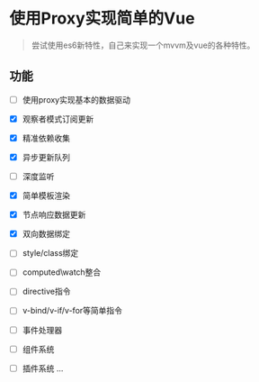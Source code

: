 # 使用Proxy实现简单的Vue

> 尝试使用es6新特性，自己来实现一个mvvm及vue的各种特性。

## 功能

- [ ] 使用proxy实现基本的数据驱动
- [x] 观察者模式订阅更新
- [x] 精准依赖收集
- [x] 异步更新队列
- [ ] 深度监听
- [x] 简单模板渲染
- [x] 节点响应数据更新
- [x] 双向数据绑定
- [ ] style/class绑定
- [ ] computed\watch整合
- [ ] directive指令
- [ ] v-bind/v-if/v-for等简单指令
- [ ] 事件处理器
- [ ] 组件系统
- [ ] 插件系统
...













